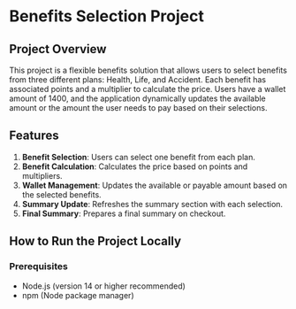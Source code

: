 # Benefits Selection Project

## Project Overview
This project is a flexible benefits solution that allows users to select benefits from three different plans: Health, Life, and Accident. Each benefit has associated points and a multiplier to calculate the price. Users have a wallet amount of 1400, and the application dynamically updates the available amount or the amount the user needs to pay based on their selections.

## Features
1. **Benefit Selection**: Users can select one benefit from each plan.
2. **Benefit Calculation**: Calculates the price based on points and multipliers.
3. **Wallet Management**: Updates the available or payable amount based on the selected benefits.
4. **Summary Update**: Refreshes the summary section with each selection.
5. **Final Summary**: Prepares a final summary on checkout.

## How to Run the Project Locally

### Prerequisites
- Node.js (version 14 or higher recommended)
- npm (Node package manager)

